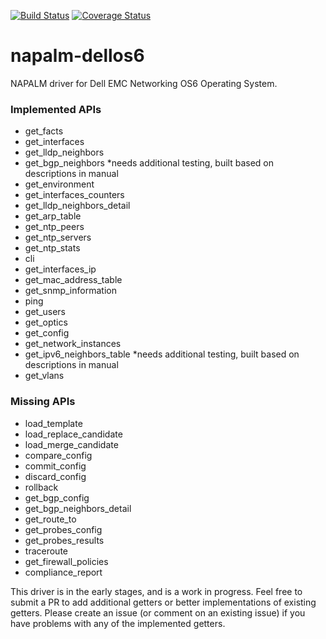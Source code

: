 
[![Build Status](https://travis-ci.org/ggiesen/napalm-dellos6.svg?branch=master)](https://travis-ci.org/ggiesen/napalm-dellos6)
[![Coverage Status](https://coveralls.io/repos/github/ggiesen/napalm-dellos6/badge.svg?branch=master)](https://coveralls.io/github/ggiesen/napalm-dellos6?branch=master)
# napalm-dellos6

NAPALM driver for Dell EMC Networking OS6 Operating System.

### Implemented APIs

* get_facts
* get_interfaces
* get_lldp_neighbors
* get_bgp_neighbors  \*needs additional testing, built based on descriptions in manual
* get_environment
* get_interfaces_counters
* get_lldp_neighbors_detail
* get_arp_table
* get_ntp_peers
* get_ntp_servers
* get_ntp_stats
* cli
* get_interfaces_ip
* get_mac_address_table
* get_snmp_information
* ping
* get_users
* get_optics
* get_config
* get_network_instances
* get_ipv6_neighbors_table  \*needs additional testing, built based on descriptions in manual
* get_vlans

### Missing APIs

* load_template
* load_replace_candidate
* load_merge_candidate
* compare_config
* commit_config
* discard_config
* rollback
* get_bgp_config
* get_bgp_neighbors_detail
* get_route_to
* get_probes_config
* get_probes_results
* traceroute
* get_firewall_policies
* compliance_report

This driver is in the early stages, and is a work in progress. Feel free to submit a PR to add additional getters or better implementations of existing getters. Please create an issue (or comment on an existing issue) if you have problems with any of the implemented getters.


